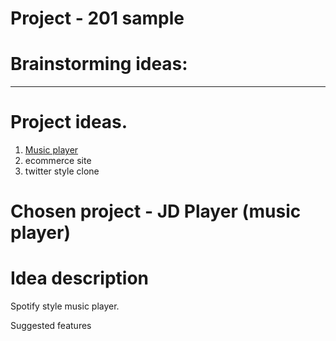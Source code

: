 # Project - 201 sample

# Brainstorming ideas:

-------------------------------------------

# Project ideas.

1. [Music player](https://github.com/jack8120/JD-Player/tree/main/idea2)
2. ecommerce site
3. twitter style clone







# Chosen project - JD Player (music player) 

# Idea description

Spotify style music player.

Suggested features

